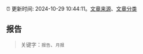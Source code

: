 :alarm_clock: 更新时间: 2024-10-29 10:44:11。[文章来源](/README.md)、[文章分类](/TAGS.md)

## 报告


> 关键字：`报告`、`月报`



